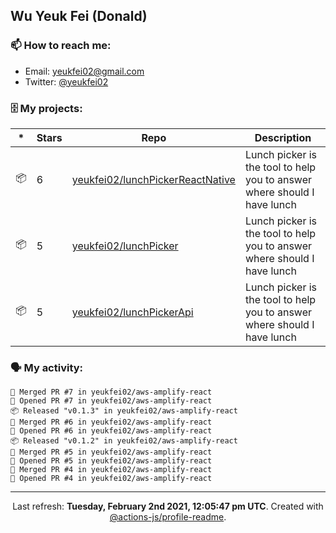 ## Wu Yeuk Fei (Donald)

### 📫 How to reach me:

- Email: [yeukfei02@gmail.com](yeukfei02@gmail.com)
- Twitter: [@yeukfei02](https://twitter.com/yeukfei02)

### 🗄 My projects:

|*|Stars|Repo|Description|
|---|---|---|---|
| 📦 | 6 | [yeukfei02/lunchPickerReactNative](https://github.com/yeukfei02/lunchPickerReactNative) | Lunch picker is the tool to help you to answer where should I have lunch |
| 📦 | 5 | [yeukfei02/lunchPicker](https://github.com/yeukfei02/lunchPicker) | Lunch picker is the tool to help you to answer where should I have lunch |
| 📦 | 5 | [yeukfei02/lunchPickerApi](https://github.com/yeukfei02/lunchPickerApi) | Lunch picker is the tool to help you to answer where should I have lunch |

### 🗣 My activity:

```
🎉 Merged PR #7 in yeukfei02/aws-amplify-react
💪 Opened PR #7 in yeukfei02/aws-amplify-react
📦 Released "v0.1.3" in yeukfei02/aws-amplify-react
🎉 Merged PR #6 in yeukfei02/aws-amplify-react
💪 Opened PR #6 in yeukfei02/aws-amplify-react
📦 Released "v0.1.2" in yeukfei02/aws-amplify-react
🎉 Merged PR #5 in yeukfei02/aws-amplify-react
💪 Opened PR #5 in yeukfei02/aws-amplify-react
🎉 Merged PR #4 in yeukfei02/aws-amplify-react
💪 Opened PR #4 in yeukfei02/aws-amplify-react
```

<!-- <img src="https://github-readme-stats.vercel.app/api?username=yeukfei02&show_icons=true&count_private=true&theme=radical" />

<img src="https://github-readme-stats.vercel.app/api/top-langs/?username=yeukfei02&theme=radical" /> -->

---

<p align="center">Last refresh: <b>Tuesday, February 2nd 2021, 12:05:47 pm UTC</b>. Created with <a href=https://github.com/marketplace/actions/profile-readme>@actions-js/profile-readme</a>.</p>
